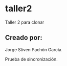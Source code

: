 # taller2
Taller 2 para clonar

## Creado por:
Jorge Stiven Pachón García.

Prueba de sincronización.